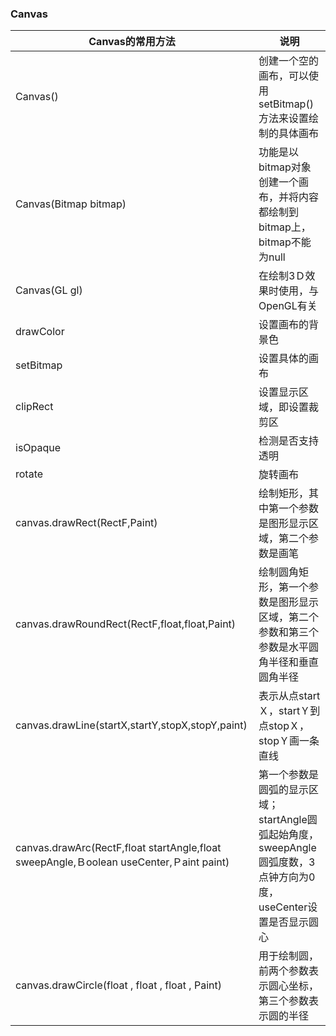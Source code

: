 ### Canvas

|Canvas的常用方法|说明|
|------|------|
|Canvas()|创建一个空的画布，可以使用setBitmap()方法来设置绘制的具体画布|
|Canvas(Bitmap bitmap)|功能是以bitmap对象创建一个画布，并将内容都绘制到bitmap上，bitmap不能为null|
|Canvas(GL gl)|在绘制3Ｄ效果时使用，与OpenGL有关|
|drawColor|设置画布的背景色|
|setBitmap|设置具体的画布|
|clipRect|设置显示区域，即设置裁剪区|
|isOpaque|检测是否支持透明|
|rotate|旋转画布|
|canvas.drawRect(RectF,Paint)|绘制矩形，其中第一个参数是图形显示区域，第二个参数是画笔|
|canvas.drawRoundRect(RectF,float,float,Paint)|绘制圆角矩形，第一个参数是图形显示区域，第二个参数和第三个参数是水平圆角半径和垂直圆角半径|
|canvas.drawLine(startX,startY,stopX,stopY,paint)|表示从点startＸ，startＹ到点stopＸ，stopＹ画一条直线|
|canvas.drawArc(RectF,float startAngle,float sweepAngle,Ｂoolean useCenter,Ｐaint paint)|第一个参数是圆弧的显示区域；startAngle圆弧起始角度，sweepAngle圆弧度数，3点钟方向为0度，useCenter设置是否显示圆心|
|canvas.drawCircle(float , float , float , Paint)|用于绘制圆，前两个参数表示圆心坐标，第三个参数表示圆的半径|
